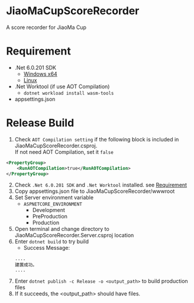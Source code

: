 # JiaoMaCupScoreRecorder
A score recorder for JiaoMa Cup

# Requirement
- .Net 6.0.201 SDK
  - [Windows x64](https://dotnet.microsoft.com/en-us/download/dotnet/thank-you/sdk-6.0.201-windows-x64-installer)
  - [Linux](https://docs.microsoft.com/zh-tw/dotnet/core/install/linux)
- .Net Worktool (if use AOT Compilation)
  - `dotnet workload install wasm-tools`
- appsettings.json

# Release Build

1. Check `AOT Compilation setting` if the following block is included in JiaoMaCupScoreRecorder.csproj.  
If not need AOT Compilation, set it `false`
```xml
<PropertyGroup>
	<RunAOTCompilation>true</RunAOTCompilation>
</PropertyGroup>
```
2. Check `.Net 6.0.201 SDK` and `.Net Worktool` installed. see [Requirement](#requirement)
3. Copy appsettings.json file to JiaoMaCupScoreRecorder/wwwroot
4. Set Server environment variable
   - `ASPNETCORE_ENVIRONMENT`
     - Development
     - PreProduction
     - Production
5. Open terminal and change directory to JiaoMaCupScoreRecorder.Server.csproj location
6. Enter `dotnet build` to try build
   - Success Message:
    ```
    ....
    建置成功。
    ....
    ```
7. Enter `dotnet publish -c Release -o <output_path>` to build production files
8. If it succeeds, the <output_path> should have files.
